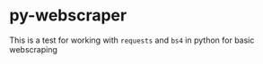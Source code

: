 # py-webscraper
This is a test for working with `requests` and `bs4` in python for basic webscraping
